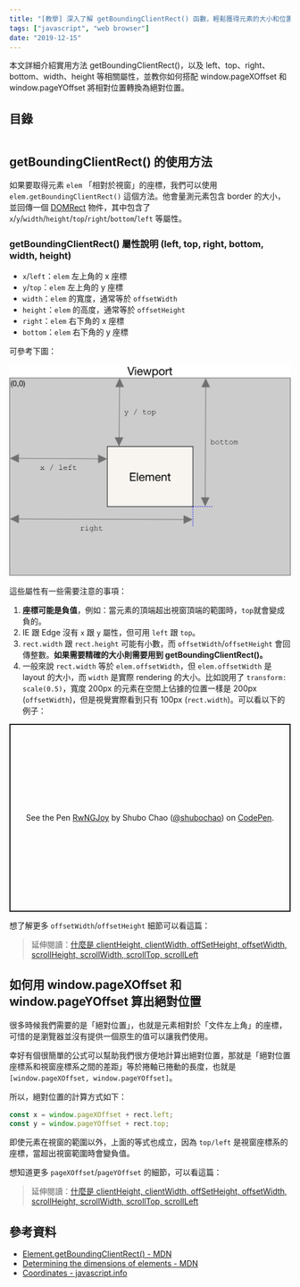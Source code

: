 ```yaml
---
title: "[教學] 深入了解 getBoundingClientRect() 函數，輕鬆獲得元素的大小和位置"
tags: ["javascript", "web browser"]
date: "2019-12-15"
---
```


本文詳細介紹實用方法 getBoundingClientRect()，以及 left、top、right、bottom、width、height 等相關屬性，並教你如何搭配 window.pageXOffset 和 window.pageYOffset 將相對位置轉換為絕對位置。

## 目錄

```toc
```

## getBoundingClientRect() 的使用方法

如果要取得元素 `elem` 「相對於視窗」的座標，我們可以使用 `elem.getBoundingClientRect()` 這個方法。他會量測元素包含 border 的大小，並回傳一個 [DOMRect](https://developer.mozilla.org/en-US/docs/Web/API/DOMRect) 物件，其中包含了 `x`/`y`/`width`/`height`/`top`/`right`/`bottom`/`left` 等屬性。

### getBoundingClientRect() 屬性說明 (left, top, right, bottom, width, height)

* `x`/`left`：`elem` 左上角的 x 座標
* `y`/`top`：`elem` 左上角的 y 座標
* `width`：`elem` 的寬度，通常等於 `offsetWidth`
* `height`：`elem` 的高度，通常等於 `offsetHeight`
* `right`：`elem` 右下角的 x 座標
* `bottom`：`elem` 右下角的 y 座標

可參考下圖：

![Rect](./element-box-diagram.png)

這些屬性有一些需要注意的事項：

1. **座標可能是負值**，例如：當元素的頂端超出視窗頂端的範圍時，`top`就會變成負的。
2. IE 跟 Edge 沒有 `x` 跟 `y` 屬性，但可用 `left` 跟 `top`。
3. `rect.width` 跟 `rect.height` 可能有小數，而 `offsetWidth`/`offsetHeight` 會回傳整數。**如果需要精確的大小則需要用到 getBoundingClientRect()。**
4. 一般來說 `rect.width` 等於 `elem.offsetWidth`，但 `elem.offsetWidth` 是 layout 的大小，而 `width` 是實際 rendering 的大小。比如說用了 `transform: scale(0.5)`，寬度 200px 的元素在空間上佔據的位置一樣是 200px (`offsetWidth`)，但是視覺實際看到只有 100px (`rect.width`)。可以看以下的例子：

<p class="codepen" data-height="336" data-theme-id="default" data-default-tab="js,result" data-user="shubochao" data-slug-hash="RwNGJoy" style="height: 336px; box-sizing: border-box; display: flex; align-items: center; justify-content: center; border: 2px solid; margin: 1em 0; padding: 1em;" data-pen-title="RwNGJoy">
  <span>See the Pen <a href="https://codepen.io/shubochao/pen/RwNGJoy">
  RwNGJoy</a> by Shubo Chao (<a href="https://codepen.io/shubochao">@shubochao</a>)
  on <a href="https://codepen.io">CodePen</a>.</span>
</p>
<script async src="https://static.codepen.io/assets/embed/ei.js"></script>

想了解更多 `offsetWidth`/`offsetHeight` 細節可以看這篇：

> 延伸閱讀：[什麼是 clientHeight, clientWidth, offSetHeight, offsetWidth, scrollHeight, scrollWidth, scrollTop, scrollLeft](/element-size-scrolling)

## 如何用 window.pageXOffset 和 window.pageYOffset 算出絕對位置

很多時候我們需要的是「絕對位置」，也就是元素相對於「文件左上角」的座標，可惜的是瀏覽器並沒有提供一個原生的值可以讓我們使用。

幸好有個很簡單的公式可以幫助我們很方便地計算出絕對位置，那就是「絕對位置座標系和視窗座標系之間的差距」等於捲軸已捲動的長度，也就是 `[window.pageXOffset, window.pageYOffset]`。

所以，絕對位置的計算方式如下：

```JavaScript
const x = window.pageXOffset + rect.left;
const y = window.pageYOffset + rect.top;
```

即使元素在視窗的範圍以外，上面的等式也成立，因為 `top/left` 是視窗座標系的座標，當超出視窗範圍時會變負值。

想知道更多 `pageXOffset`/`pageYOffset` 的細節，可以看這篇：

> 延伸閱讀：[什麼是 clientHeight, clientWidth, offSetHeight, offsetWidth, scrollHeight, scrollWidth, scrollTop, scrollLeft](/element-size-scrolling)

## 參考資料

* [Element.getBoundingClientRect() - MDN](https://developer.mozilla.org/en-US/docs/Web/API/Element/getBoundingClientRect)
* [Determining the dimensions of elements - MDN](https://developer.mozilla.org/en-US/docs/Web/API/CSS_Object_Model/Determining_the_dimensions_of_elements)
* [Coordinates - javascript.info](https://javascript.info/coordinates)
